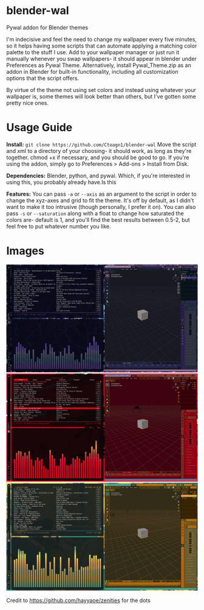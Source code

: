 # blender-wal
Pywal addon for Blender themes

  I'm indecisive and feel the need to change my wallpaper every five minutes, so it helps having some scripts that can automate applying a matching color palette to the stuff I use. Add to your wallpaper manager or just run it manually whenever you swap wallpapers- it should appear in blender under Preferences as Pywal Theme. Alternatively, install Pywal_Theme.zip as an addon in Blender for built-in functionality, including all customization options that the script offers.

By virtue of the theme not using set colors and instead using whatever your wallpaper is, some themes will look better than others, but I've gotten some pretty nice ones.

# Usage Guide

**Install:**  `git clone https://github.com/Ctoagn1/blender-wal`
Move the script and xml to a directory of your choosing- it should work, as long as they're together. chmod +x if necessary, and you should be good to go. If you're using the addon, simply go to Preferences > Add-ons > Install from Disk.

**Dependencies:**  Blender, python, and pywal. Which, if you're interested in using this, you probably already have.Is this 

**Features:** You can pass `-a` or `--axis` as an argument to the script in order to change the xyz-axes and grid to fit the theme. It's off by default, as I didn't want to make it too intrusive (though personally, I prefer it on). You can also pass `-s` or `--saturation` along with a float to change how saturated the colors are- default is 1, and you'll find the best results between 0.5-2, but feel free to put whatever number you like.

# Images 

![alt text](https://github.com/Ctoagn1/blender-wal/blob/main/images/purple.png?raw=true)
![alt text](https://github.com/Ctoagn1/blender-wal/blob/main/images/red.png?raw=true)
![alt text](https://github.com/Ctoagn1/blender-wal/blob/main/images/yellow-green.png?raw=true)


Credit to https://github.com/hayyaoe/zenities for the dots
